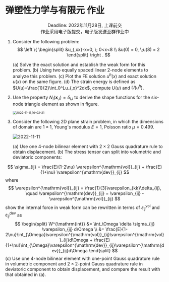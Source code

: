# 弹塑性力学与有限元 作业

<center>Deadline: 2022年11月28日, 上课前交</center>

<center>作业采用电子版提交，电子版发送至群作业中</center>

1. Consider the following problem:
$$
\left \{
\begin{split}
    &u_{,xx}-x=0, \; 0<x<8 \\
    &u(0) = 0, \;u(8) = 2
\end{split}
\right .
$$

   (a) Solve the exact solution and establish the weak form for this problem.
   (b) Using two equally spaced linear 2-node elements to analyze this problem.
   (c) Plot the FE solution $u^h(x)$ and exact solution $u(x)$ on the same figure.
   (d) The strain energy is defined as $U(u)=\frac{1}{2}\int_0^Lu_{,x}^2dx$, compute $U(u)$ and $U(u^h)$.

2. Use the property $N_I(\pmb x_J)=\delta_{IJ}$ to derive the shape functions for the six-node triangle element as shown in figure.

    <img src="/Users/wujc/note/Excalidraw/2022-11-11_16-02-21.png" alt="2022-11-11_16-02-21" style="zoom:67%;" />

3. Consider the following 2D plane strain problem, in which the dimensions of domain are $1\times1$, Young's modulus $E=1$, Poisson ratio $\mu=0.499$. 

    ![2022-11-11](/Users/wujc/note/Excalidraw/2022-11-11.png)

    (a) Use one 4-node bilinear element with $2\times2$ Gauss quadrature rule to obtain displacement.
    (b) The stress tensor can split into volumetric and deviatoric components:

$$
\sigma_{ij} = \frac{E}{1-2\nu} \varepsilon^{\mathrm{vol}}_{ij} + \frac{E}{1+\nu} \varepsilon^{\mathrm{dev}}_{ij}
$$
where
$$
\varepsilon^{\mathrm{vol}}_{ij} = \frac{1}{3}\varepsilon_{kk}\delta_{ij}, \quad \varepsilon^{\mathrm{dev}}_{ij} = \varepsilon_{ij} - \varepsilon^{\mathrm{vol}}_{ij}
$$
show the internal force in weak form can be rewritten in terms of $\varepsilon^{\mathrm{vol}}_{ij}$ and $\varepsilon^{\mathrm{dev}}_{ij}$ as
$$
\begin{split}
W^{\mathrm{int}} &= \int_\Omega \delta \sigma_{ij} \varepsilon_{ij} d\Omega \\ 
&= \frac{E}{1-2\nu}\int_{\Omega}\varepsilon^{\mathrm{vol}}_{ij}\varepsilon^{\mathrm{vol}}_{ij}d\Omega + \frac{E}{1+\nu}\int_{\Omega}\varepsilon^{\mathrm{dev}}_{ij}\varepsilon^{\mathrm{dev}}_{ij}d\Omega
\end{split}
$$
(c) Use one 4-node bilinear element with one-point Gauss quadrature rule in volumetric component and $2\times2$-point Gauss quadrature rule in deviatoric component to obtain displacement, and compare the result with that obtained in (a).

